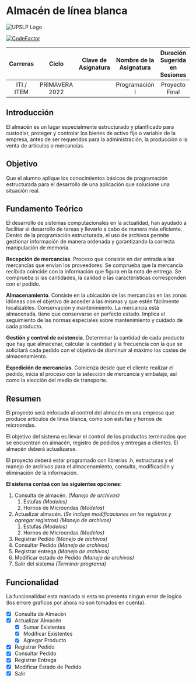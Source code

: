 # Almacén de línea blanca

![UPSLP Logo](https://github.com/PacifiK2460/UPSLP-PROGRA1_Proyecto-Almacen/tree/master/docs/logo.jpg)

[![CodeFactor](https://www.codefactor.io/repository/github/pacifik2460/upslp-progra1_proyecto-almacen/badge)](https://www.codefactor.io/repository/github/pacifik2460/upslp-progra1_proyecto-almacen)

| Carreras | Ciclo | Clave de Asignatura | Nombre de la Asignatura | Duración Sugerida en Sesiones | Materias en las que puede tener impacto |
| :-: | :-: | :-: | :-: | :-: | :-: |
| ITI / ITEM | PRIMAVERA 2022 | | Programación I | Proyecto Final | Programación II

## Introducción
El almacén es un lugar especialmente estructurado y planificado para custodiar, proteger y controlar los bienes de activo fijo o variable de la empresa, antes de ser requeridos para la administración, la producción o la venta de artículos o mercancías.

## Objetivo 
Que el alumno aplique los conocimientos básicos de programación estructurada para el desarrollo de una aplicación que solucione una situación real.

## Fundamento Teórico
El desarrollo de sistemas computacionales en la actualidad, han ayudado a facilitar el desarrollo de tareas y llevarlo a cabo de manera más eficiente. Dentro de la programación estructurada, el uso de archivos permite gestionar información de manera ordenada y garantizando la correcta manipulación de memoria.

**Recepción de mercancías**. Proceso que consiste en dar entrada a las mercancías que envían los proveedores. Se comprueba que la mercancía recibida coincide con la información que figura en la nota de entrega. Se comprueba si las cantidades, la calidad o las características corresponden con el pedido.

**Almacenamiento**. Consiste en la ubicación de las mercancías en las zonas idóneas con el objetivo de acceder a las mismas y que estén fácilmente localizables.
Conservación y mantenimiento. La mercancía está almacenada, tiene que conservarse en perfecto estado. Implica el seguimiento de las normas especiales sobre mantenimiento y cuidado de cada producto.

**Gestión y control de existencia**. Determinar la cantidad de cada producto que hay que almacenar, calcular la cantidad y la frecuencia con la que se solicitará cada pedido con el objetivo de disminuir al máximo los costes de almacenamiento.

**Expedición de mercancías**. Comienza desde que el cliente realizar el pedido, inicia el proceso con la selección de mercancía y embalaje, así como la elección del medio de transporte.

## Resumen
El proyecto será enfocado al control del almacén en una empresa que produce artículos de línea blanca, como son estufas y hornos de microondas.

El objetivo del sistema es llevar el control de los productos terminados que se encuentran en almacén, registro de pedidos y entregas a clientes. El almacén deberá actualizarse.

El proyecto deberá estar programado con librerías .h, estructuras y el manejo de archivos para el almacenamiento, consulta, modificación y eliminación de la información.

**El sistema contaá con las siguientes opciones:**
1. Consulta de almacén. *(Manejo de archivos)*
   1. Estufas *(Modelos)*
   2. Hornos de Microondas *(Modelos)*
2. Actualizar almacén. *(Se incluye modificaciones en los registros y agregar registros) (Manejo de archivos)*
   1. Estufas *(Modelos)*
   2. Hornos de Microondas *(Modelos)*
3. Registrar Pedido *(Manejo de archivos)*
4. Consultar Pedido *(Manejo de archivos)*
5. Registrar entrega *(Manejo de archivos)*
6. Modificar estado de Pedido *(Manejo de archivos)*
7. Salir del sistema *(Terminar programa)*

## Funcionalidad
La funcionalidad esta marcada si esta no presenta ningun error de logica (los errore graficos por ahora no son tomados en cuenta).
- [X] Consulta de Almacén
- [X] Actualizar Almacén
  - [X] Sumar Existentes
  - [X] Modificar Existentes
  - [X] Agregar Producto
- [X] Registrar Pedido
- [X] Consultar Pedido
- [X] Registrar Entrega
- [X] Modificar Estado de Pedido
- [X] Salir 
